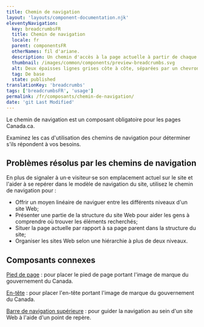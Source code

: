 ```yaml
---
title: Chemin de navigation
layout: 'layouts/component-documentation.njk'
eleventyNavigation:
  key: breadcrumbsFR
  title: Chemin de navigation
  locale: fr
  parent: componentsFR
  otherNames: fil d'ariane.
  description: Un chemin d'accès à la page actuelle à partir de chaque niveau précédent de la hiérarchie du site.
  thumbnail: /images/common/components/preview-breadcrumbs.svg
  alt: Deux épaisses lignes grises côte à côte, séparées par un chevron, représentent les liens d’un chemin de navigation.
  tag: De base
  state: published
translationKey: 'breadcrumbs'
tags: ['breadcrumbsFR', 'usage']
permalink: /fr/composants/chemin-de-navigation/
date: 'git Last Modified'
---
```

Le chemin de navigation est un composant obligatoire pour les pages Canada.ca.

Examinez les cas d'utilisation des chemins de navigation pour déterminer s'ils répondent à vos besoins.

## Problèmes résolus par les chemins de navigation

En plus de signaler à un·e visiteur·se son emplacement actuel sur le site et l'aider à se repérer dans le modèle de navigation du site, utilisez le chemin de navigation pour :

- Offrir un moyen linéaire de naviguer entre les différents niveaux d'un site Web;
- Présenter une partie de la structure du site Web pour aider les gens à comprendre où trouver les éléments recherchés;
- Situer la page actuelle par rapport à sa page parent dans la structure du site;
- Organiser les sites Web selon une hiérarchie à plus de deux niveaux.

<article class="bg-full-width bg-primary text-light pt-500 pb-400 my-500">
  <h2 class="mt-0 mb-400">Composants connexes</h2>

<a href="{{ links.footer }}" class="link-light">Pied de page</a> : pour placer le pied de page portant l'image de marque du gouvernement du Canada.

<a href="{{ links.header }}" class="link-light">En-tête</a> : pour placer l'en-tête portant l'image de marque du gouvernement du Canada.

<a href="{{ links.topNav }}" class="link-light">Barre de navigation supérieure</a> : pour guider la navigation au sein d'un site Web à l'aide d'un point de repère.

</article>
